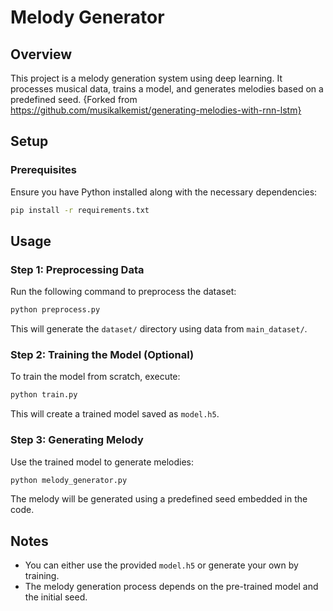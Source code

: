 # Melody Generator

## Overview
This project is a melody generation system using deep learning. It processes musical data, trains a model, and generates melodies based on a predefined seed. {Forked from https://github.com/musikalkemist/generating-melodies-with-rnn-lstm}


## Setup
### Prerequisites
Ensure you have Python installed along with the necessary dependencies:
```sh
pip install -r requirements.txt
```

## Usage

### Step 1: Preprocessing Data
Run the following command to preprocess the dataset:
```sh
python preprocess.py
```
This will generate the `dataset/` directory using data from `main_dataset/`.

### Step 2: Training the Model (Optional)
To train the model from scratch, execute:
```sh
python train.py
```
This will create a trained model saved as `model.h5`.

### Step 3: Generating Melody
Use the trained model to generate melodies:
```sh
python melody_generator.py
```
The melody will be generated using a predefined seed embedded in the code.

## Notes
- You can either use the provided `model.h5` or generate your own by training.
- The melody generation process depends on the pre-trained model and the initial seed.



